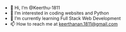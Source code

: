 - 👋 Hi, I’m @Keerthu-1811
- 👀 I’m interested in coding websites and Python
- 🌱 I’m currently learning Full Stack Web Development
- 📫 How to reach me at keerthanan.1811@gmail.com

<!---
Keerthu-1811/Keerthu-1811 is a ✨ special ✨ repository because its `README.md` (this file) appears on your GitHub profile.
You can click the Preview link to take a look at your changes.
--->
